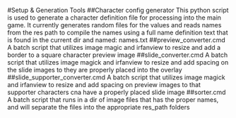 #Setup & Generation Tools
##Character config generator
This python script is used to generate a character definition file for processing into the main game. It currently generates random files for the values and reads names from the res path to compile the names using a full name definition text that is found in the current dir and named: names.txt
##preview_converter.cmd
A batch script that utilizes image magic and irfanview to resize and add a border to a square character preview image
##slide_converter.cmd
A batch script that utilizes image magick and irfanview to resize and add spacing on the slide images to they are properly placed into the overlay
##slide_supporter_converter.cmd
A batch script that utilizes image magick and irfanview to resize and add spacing on preview images to that supporter characters cna have a properly placed slide image
##sorter.cmd
A batch script that runs in a dir of image files that has the proper names, and will separate the files into the appropriate res_path folders